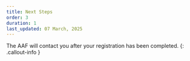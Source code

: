 ```yaml
---
title: Next Steps
order: 3
duration: 1
last_updated: 07 March, 2025
---
```


The AAF will contact you after your registration has been completed.
{: .callout-info }